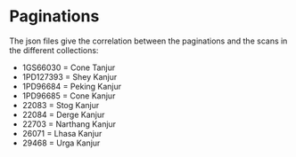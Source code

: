 # Paginations

The json files give the correlation between the paginations and the scans in the different collections:

- 1GS66030 = Cone Tanjur
- 1PD127393 = Shey Kanjur
- 1PD96684 = Peking Kanjur
- 1PD96685 = Cone Kanjur
- 22083 = Stog Kanjur
- 22084 = Derge Kanjur
- 22703 = Narthang Kanjur
- 26071 = Lhasa Kanjur
- 29468 = Urga Kanjur


